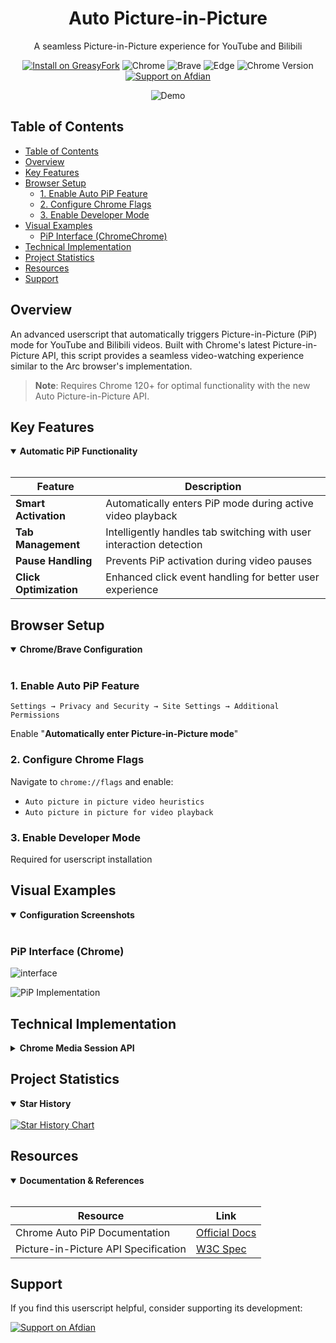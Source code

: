 <!-- AUTO PICTURE-IN-PICTURE -->
<div align="center">
  <h1>Auto Picture-in-Picture</h1>
  <p>A seamless Picture-in-Picture experience for YouTube and Bilibili</p>
  
  <p>
    <a href="https://greasyfork.org/zh-CN/scripts/516762-auto-picture-in-picture"><img src="https://img.shields.io/badge/Install-GreasyFork-green.svg" alt="Install on GreasyFork"></a>
    <img src="https://img.shields.io/badge/Chrome-Supported-success.svg" alt="Chrome">
    <img src="https://img.shields.io/badge/Brave-Supported-success.svg" alt="Brave">
    <img src="https://img.shields.io/badge/Edge-Not%20Supported-red.svg" alt="Edge">
    <img src="https://img.shields.io/badge/Chrome-%3E%3D120-blue.svg" alt="Chrome Version">
    <a href="https://afdian.com/a/h1789"><img src="https://img.shields.io/badge/Support-Afdian-blue.svg" alt="Support on Afdian"></a>
  </p>

![Demo](https://github.com/user-attachments/assets/2a61bb9e-03a9-418f-8db6-073c98e2fcd9)

</div>

## Table of Contents

- [Table of Contents](#table-of-contents)
- [Overview](#overview)
- [Key Features](#key-features)
- [Browser Setup](#browser-setup)
  - [1. Enable Auto PiP Feature](#1-enable-auto-pip-feature)
  - [2. Configure Chrome Flags](#2-configure-chrome-flags)
  - [3. Enable Developer Mode](#3-enable-developer-mode)
- [Visual Examples](#visual-examples)
  - [PiP Interface (ChromeChrome)](#pip-interface-chromechrome)
- [Technical Implementation](#technical-implementation)
- [Project Statistics](#project-statistics)
- [Resources](#resources)
- [Support](#support)

## Overview

An advanced userscript that automatically triggers Picture-in-Picture (PiP) mode for YouTube and Bilibili videos. Built with Chrome's latest Picture-in-Picture API, this script provides a seamless video-watching experience similar to the Arc browser's implementation.

> **Note**: Requires Chrome 120+ for optimal functionality with the new Auto Picture-in-Picture API.

## Key Features

<details open>
<summary><b>Automatic PiP Functionality</b></summary>
<br>

| Feature                | Description                                                         |
| ---------------------- | ------------------------------------------------------------------- |
| **Smart Activation**   | Automatically enters PiP mode during active video playback          |
| **Tab Management**     | Intelligently handles tab switching with user interaction detection |
| **Pause Handling**     | Prevents PiP activation during video pauses                         |
| **Click Optimization** | Enhanced click event handling for better user experience            |

</details>

## Browser Setup

<details open>
<summary><b>Chrome/Brave Configuration</b></summary>
<br>

### 1. Enable Auto PiP Feature

```
Settings → Privacy and Security → Site Settings → Additional Permissions
```

Enable "**Automatically enter Picture-in-Picture mode**"

### 2. Configure Chrome Flags

Navigate to `chrome://flags` and enable:

- `Auto picture in picture video heuristics`
- `Auto picture in picture for video playback`

### 3. Enable Developer Mode

Required for userscript installation

</details>

## Visual Examples

<details open>
<summary><b>Configuration Screenshots</b></summary>
<br>

### PiP Interface (Chrome)

![interface](https://github.com/user-attachments/assets/43697cdd-c785-4d83-bbf8-6d0bbc45f0a3)


![PiP Implementation](https://github.com/user-attachments/assets/0a4740d9-088a-4f07-a702-6baa55f66dc6)

</details>

## Technical Implementation

<details>
<summary><b>Chrome Media Session API</b></summary>
<br>

- Utilizes `navigator.mediaSession` API for PiP control
- Custom action handlers for PiP state management
- Bypasses standard interaction requirements
- Maintains native-like experience

</details>

## Project Statistics

<details open>
<summary><b>Star History</b></summary>
<br>

<a href="https://www.star-history.com/#hong-tm/Auto-Picture-in-Picture&Date">
 <picture>
   <source media="(prefers-color-scheme: dark)" srcset="https://api.star-history.com/svg?repos=hong-tm/Auto-Picture-in-Picture&type=Date&theme=dark" />
   <source media="(prefers-color-scheme: light)" srcset="https://api.star-history.com/svg?repos=hong-tm/Auto-Picture-in-Picture&type=Date" />
   <img alt="Star History Chart" src="https://api.star-history.com/svg?repos=hong-tm/Auto-Picture-in-Picture&type=Date" />
 </picture>
</a>

</details>

## Resources

<details open>
<summary><b>Documentation & References</b></summary>
<br>

| Resource                             | Link                                                                                     |
| ------------------------------------ | ---------------------------------------------------------------------------------------- |
| Chrome Auto PiP Documentation        | [Official Docs](https://developer.chrome.com/blog/automatic-picture-in-picture?hl=zh-cn) |
| Picture-in-Picture API Specification | [W3C Spec](https://w3c.github.io/picture-in-picture)                                     |

</details>

## Support

If you find this userscript helpful, consider supporting its development:

[![Support on Afdian](https://img.shields.io/badge/Support-Afdian-blue.svg)](https://afdian.com/a/h1789)

